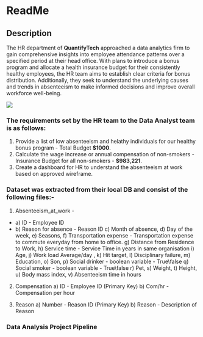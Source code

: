 # ReadMe
## Description

The HR department of **QuantifyTech** approached a data analytics firm to gain comprehensive insights into employee attendance patterns over a specified period at their 
head office. With plans to introduce a bonus program and allocate a health insurance budget for their consistently healthy employees, the HR team aims to establish 
clear criteria for bonus distribution. Additionally, they seek to understand the underlying causes and trends in absenteeism to make informed decisions and improve 
overall workforce well-being.

![](https://www.shutterstock.com/shutterstock/photos/1562208520/display_1500/stock-vector-hr-employee-care-support-of-professional-growth-vector-illustration-for-web-banner-infographics-1562208520.jpg)

### The requirements set by the HR team to the Data Analyst team is as follows:
1) Provide a list of low absenteeism and helathy individuals for our healthy bonus program - Total Budget **$1000**.
2) Calculate the wage increase or annual compensation of non-smokers - Insurance Budget for all non-smokers - **$983,221**.
3) Create a dashboard for HR to understand the absenteeism at work based on approved wireframe.

### Dataset was extracted from their local DB and consist of the following files:-
1) Absenteeism_at_work - 
+ a) ID - Employee ID
+ b) Reason for absence - Reason ID
  c) Month of absence,
  d) Day of the week,
  e) Seasons,
  f) Transportation expense - Transportation expense to commute everyday from home to office.
  g) Distance from Residence to Work,
  h) Service time - Service Time in years in same organisation
  i) Age,
  j) Work load Average/day ,
  k) Hit target,
  l) Disciplinary failure,
  m) Education,
  o) Son,
  p) Social drinker - boolean variable - True\false
  q) Social smoker - boolean variable - True\false
  r) Pet,
  s) Weight,
  t) Height,
  u) Body mass index,
  v) Absenteeism time in hours

2) Compensation 
  a) ID - Employee ID (Primary Key)
  b) Com/hr - Compensation per hour

3) Reason
  a) Number - Reason ID (Primary Key)
  b) Reason - Description of Reason



### Data Analysis Project Pipeline
